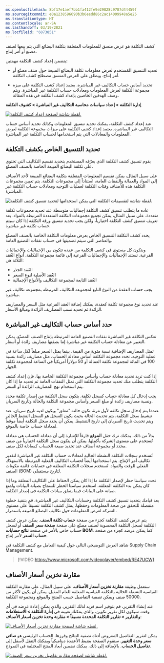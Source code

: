 ```yaml
---
ms.openlocfilehash: 8bf17e1aef7bb1fa412fe9e29828c9787d44459f
ms.sourcegitcommit: e0a1238596690b3b6eedd86c2ac14099948a5e25
ms.translationtype: HT
ms.contentlocale: ar-SA
ms.lasthandoff: 03/19/2021
ms.locfileid: "6073851"
---
```

كشف التكلفة هو عرض منسق للمعلومات المتعلقة بتكلفة البضائع التي يتم بيعها لصنف مصنع أو أمر إنتاج.

يتضمن إعداد كشف التكلفة مهمتين:

- تحديد التنسيق المُستخدم لعرض معلومات تكلفة البضائع المبيعة حول صنف مصنّع أو أمر إنتاج. ويطلق على العرض المنسق مصطلح كشف التكلفة.

- تحديد أساس حساب التكاليف غير المباشرة. يعتمد إعداد كشف التكلفة على ميزة مجموعة التكلفة لعرض المعلومات ومعادلات حساب التكلفة غير المباشرة. ويتم وصف الهدفين الخاصين بإعداد كشف التكلفة في هذه المقالة.

**إدارة التكلفة > إعداد سياسات محاسبة التكاليف غير المباشرة > كشوف التكلفة**

[![لقطة شاشة لصفحة إعداد كشف التكلفة.](../media/costing-sheet.png)](../media/costing-sheet.png#lightbox) 

عند إعداد كشف التكلفة، يمكنك تحديد تنسيق المعلومات وكذلك تحديد أساس حساب التكاليف غير المباشرة.
يعتمد إعداد كشف التكلفة على ميزات مجموعة التكلفة لعرض المعلومات والمعادلات التي يتم استخدامها لحساب التكلفة غير المباشرة.

## <a name="define-the-format-for-the-costing-sheet"></a>تحديد التنسيق الخاص بكشف التكلفة 

يقوم تنسيق كشف التكلفة الذي يعرّفه المستخدم بتحديد تقسيم التكاليف التي تحتوي على تكلفة البضائع المبيعة الخاصة بالصنف المصنّع.

على سبيل المثال، يمكن تقسيم المعلومات المتعلقة بتكلفة البضائع المبيعة لأحد الأصناف إلى المواد والعمالة والنفقات العامة، استناداً إلى مجموعات التكلفة.
يتم تعيين مجموعات التكلفة هذه للأصناف وفئات التكلفة لعمليات التوجيه ومعادلات حساب التكلفة غير المباشرة.

![لقطة شاشة لتقسيمات التكلفة التي يمكن استخدامها لتحديد تنسيق كشف التكلفة.](../media/format-1.png) 

عاده ما يتطلب تنسيق كشف التكلفة إجماليات متوسطة عند تحديد مجموعات تكلفة متعددة. علي سبيل المثال، يمكن تجميع مجموعات التكلفة المتعددة المرتبطة بالمواد. يعد تعريف تنسيق كشف التكلفة اختيارياً، ولكن يجب تحديد تنسيق ورقة التكلفة إذا كان سيتم حساب تكلفة غير مباشرة.

يحدد كشف التكلفة التنسيق الخاص بعرض معلومات التكلفة الخاصة بالصنف المصنّع والعناصر التي سيتم تضمينها في حساب نفقات التصنيع العامة.

ويتكون كل مستوي في كشف التكلفة من عقدة تتكون من الإجماليات والإجماليات الفرعية. تستند الإجماليات والإجماليات الفرعية إلى قائمة مجموعة التكلفة. أنواع العُقد الثلاثة هي:

-   العُقد الجذر
-   العُقد الأصلية لنوع السعر
-   العُقد التابعة لمجموعة التكاليف والأنواع الإجمالية

يجب حساب العقدة من النوع التابع لمجموعة التكاليف المرتبطة بمجموعة تكاليف غير مباشرة. 

عند تحديد نوع مجموعة تكلفة كعقدة، يمكنك إضافة العقد الفرعية مثل السعر والمصاريف الزائدة ثم تحديد نسب المصاريف الزائدة ومبالغ الأسعار.


## <a name="define-the-basis-for-calculating-indirect-costs"></a>حدد أساس حساب التكاليف غير المباشرة

تعكس التكلفة غير المباشرة نفقات التصنيع العامة المرتبطة بإنتاج الصنف المصنّع. يمكن التعبير عن معادلة حساب التكلفة غير مباشرة إما بصفتها مصاريف زائدة أو أسعار.

تمثل المصاريف الإضافية نسبة مئوية من القيمة، بينما يمثل السعر مبلغاً لكل ساعة في عملية التوجيه. تحدد مجموعة التكلفة أساس معادلة الحساب، مثل مصاريف زائدة بنسبة 100 في المائة لمجموعة تكلفة العمالة أو 50 دولاراً أمريكياً في الساعة لمجموعة تكلفة الجهاز‬.

إذا كنت تريد تحديد معادلة حساب وأساس مجموعة التكلفة الخاصة بها، فإن إعداد كشف التكلفة يتطلب منك تحديد مجموعة التكلفة التي تمثل النفقات العامة ثم تحديد ما إذا كان يتم استخدام نهج المصاريف الزائدة أو السعر.

يجب إدخال كل معادلة حساب كسجل تكلفة. يتكون سجل التكلفة من إصدار تكلفة محدد ونسبة مصاريف زائدة أو مبلغ السعر وأساس مجموعة التكلفة والحالة وتاريخ السريان.

عندما يتم إدخال سجل تكلفة لأول مرة، تكون حالته "معلق" ويكون لديه تاريخ سريان. عند تنشيط سجل التكلفة، يتم تحديث الحالة بحيث يكون السجل هو السجل النشط الحالي ويتم تحديث تاريخ السريان إلى تاريخ التنشيط. يمكن أن يحدد سجل التكلفة أيضاً موقعاً لمعادلة حساب خاصة بالموقع.

بدلاً من ذلك، يمكنك ترك حقل **الموقع** فارغاً للإشارة إلى أن معادلة الحساب هي معادلة تُستخدم على مستوى الشركة بأكملها. يمكن أن يتكون سجل التكلفة اختيارياً من صنف محدد أو مجموعة أصناف عند تحديد صيغة الحساب كمعادلة لكل صنف.

تُستخدم سجلات التكلفة النشطة الحالية لمعادلات حساب التكلفة غير المباشرة لتقدير تكاليف أمر الإنتاج. يتم استخدامها أيضاً لحساب التكاليف الفعلية المرتبطة بالاستهلاك الفعلي للوقت والمواد. تُستخدم سجلات التكلفة المعلقة في حسابات قائمة مكونات الصنف (BOM) لتاريخ مستقبلي.

تحدد سياستا حظر لإصدار التكلفة ما إذا كان يمكن الحفاظ على التكاليف المعلقة وما إذا كان يمكن بدء التكلفة المعلقة.
استخدم سياستا الحظر للسماح بصيانة البيانات ولمنع صيانة على البيانات فيما يتعلق ببيانات التكلفة في إصدار التكلفة.

بعد قيامك بتحديد تنسيق كشف التكلفة وحسابات التكاليف غير المباشرة، قم بتنفيذ خطوة منفصلة للتحقق من صحة المعلومات وحفظها. يمثل كشف التكلفة تنسيقاً على مستوى الشركة لعرض المعلومات حول تكاليف البضائع المبيعة باستمرار.

يتم عرض كشف التكلفة كجزء من صفحة **حساب تكلفة الصنف**. يمكن عرض كشف التكلفة لسجل التكلفة المحسوبة لصنف مصنّع على صفحة **صفحة سعر الصنف** أو لسجل حساب خاص بالأمر في صفحة **نتائج حسابات BOM**. كما يمكن عرضه كجزء من صفحة **حساب السعر** لأمر إنتاج.

شاهد العرض التوضيحي التالي حول كيفية التعامل مع كشف التكلفة في Supply Chain Management.

> [!VIDEO https://www.microsoft.com/videoplayer/embed/RE47UCW]

## <a name="compare-item-price-storage"></a>مقارنة تخزين أسعار الأصناف

ستعمل وظيفة **مقارنة تخزين أسعار الأصناف**، على سبيل المثال، على مقارنة التكلفة القياسية النشطة الحالية بالتكلفة القياسية المعلقة للعام المقبل. يمكن أن يكون لأكثر من 50000 صنف ويمكن تصفية التفاصيل حسب المنتج والموقع ومجموعة التكلفة.

عند إنشاء التقرير، قم بتوفير اسم فريد لذلك التقرير، والذي يمكن إعادة عرضه في أي وقت. سيكون لكل تقرير تكوين، والذي يمكنك تعيينه في **إدارة التكلفة > الاستعلامات والتقارير > تقارير التكلفة المحددة مسبقاً > مقارنة وحدة تخزين أسعار الأصناف**:


[![لقطه شاشة لصفحة مقارنة تخزين أسعار الأصناف.](../media/compare-item-price-storage-ss.png)](../media/compare-item-price-storage-ss.png#lightbox)

يمكن لتقرير التفاصيل المعروض أدناه تصفية النتائج وفرزها. الحساب الرئيسي هو **صافي سعر وحدة التغيير**. ستقوم الصفحة بضبط الأعمدة ديناميكياً ويمكنك التنقل لأسفل إلى **تفاصيل الحساب**. بالإضافة إلى ذلك، يمكنك تضمين أبعاد المنتج المختلفة في النموذج.   
 

[![لقطة شاشة لصفحة مقارنة تفاصيل تخزين سعر الصنف.](../media/compare-item-price-storage-details-ssm.png)](../media/compare-item-price-storage-details-ssm.png#lightbox)